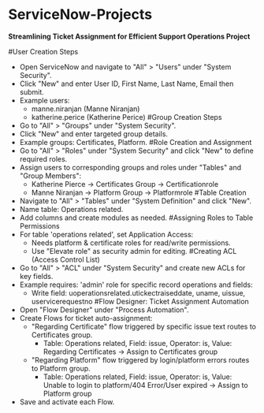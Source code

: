 # ServiceNow-Projects
**Streamlining Ticket Assignment for Efficient Support Operations Project**

#User Creation Steps
- Open ServiceNow and navigate to "All" > "Users" under "System Security".
- Click "New" and enter User ID, First Name, Last Name, Email then submit.
- Example users:
  - manne.niranjan (Manne Niranjan)
  - katherine.perice (Katherine Perice)
#Group Creation Steps
- Go to "All" > "Groups" under "System Security".
- Click "New" and enter targeted group details.
- Example groups: Certificates, Platform.
#Role Creation and Assignment
- Go to "All" > "Roles" under "System Security" and click "New" to define required roles.
- Assign users to corresponding groups and roles under "Tables" and "Group Members":
  - Katherine Pierce → Certificates Group → Certificationrole
  - Manne Niranjan → Platform Group → Platformrole
#Table Creation
- Navigate to "All" > "Tables" under "System Definition" and click "New".
- Name table: Operations related.
- Add columns and create modules as needed.
#Assigning Roles to Table Permissions
- For table 'operations related', set Application Access:
  - Needs platform & certificate roles for read/write permissions.
  - Use "Elevate role" as security admin for editing.
#Creating ACL (Access Control List)
- Go to "All" > "ACL" under "System Security" and create new ACLs for key fields.
- Example requires: 'admin' role for specific record operations and fields:
  - Write field: uoperationsrelated.utickectraiseddate, uname, uissue, uservicerequestno
#Flow Designer: Ticket Assignment Automation
- Open "Flow Designer" under "Process Automation".
- Create Flows for ticket auto-assignment:
  - "Regarding Certificate" flow triggered by specific issue text routes to Certificates group.
    - Table: Operations related, Field: issue, Operator: is, Value: Regarding Certificates → Assign to Certificates group
  - "Regarding Platform" flow triggered by login/platform errors routes to Platform group.
    - Table: Operations related, Field: issue, Operator: is, Value: Unable to login to platform/404 Error/User expired → Assign to Platform group
- Save and activate each Flow.

